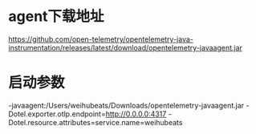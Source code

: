 # agent下载地址
https://github.com/open-telemetry/opentelemetry-java-instrumentation/releases/latest/download/opentelemetry-javaagent.jar

# 启动参数
-javaagent:/Users/weihubeats/Downloads/opentelemetry-javaagent.jar -Dotel.exporter.otlp.endpoint=http://0.0.0.0:4317 -Dotel.resource.attributes=service.name=weihubeats

